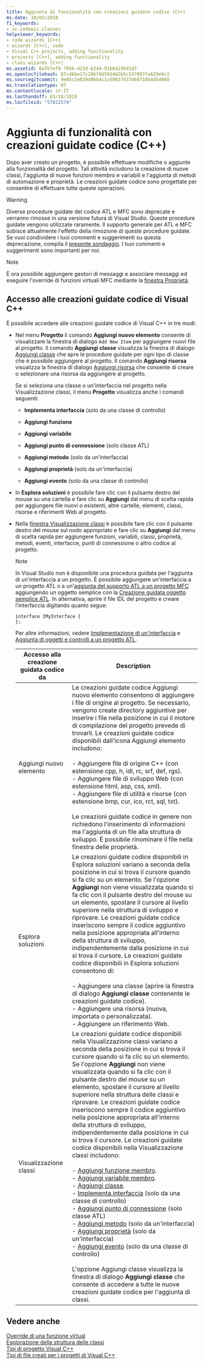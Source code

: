 ```yaml
---
title: Aggiunta di funzionalità con creazioni guidate codice (C++)
ms.date: 10/03/2018
f1_keywords:
- vc.codewiz.classes
helpviewer_keywords:
- code wizards [C++]
- wizards [C++], code
- Visual C++ projects, adding functionality
- projects [C++], adding functionality
- class wizards [C++]
ms.assetid: 6afb7ef9-7056-423d-b244-91bb4236d1d7
ms.openlocfilehash: 87c46be17c20bf9d592dd2b5c537897fa629e9c2
ms.sourcegitcommit: 9e85c2e029d06b4c1c69837437468718b4d54908
ms.translationtype: HT
ms.contentlocale: it-IT
ms.lasthandoff: 03/18/2019
ms.locfileid: "57822574"
---
```

# <a name="adding-functionality-with-code-wizards-c"></a>Aggiunta di funzionalità con creazioni guidate codice (C++)

Dopo aver creato un progetto, è possibile effettuare modifiche o aggiunte alla funzionalità del progetto. Tali attività includono la creazione di nuove classi, l'aggiunta di nuove funzioni membro e variabili e l'aggiunta di metodi di automazione e proprietà. Le creazioni guidate codice sono progettate per consentire di effettuare tutte queste operazioni.

> [!WARNING]
> Diverse procedure guidate del codice ATL e MFC sono deprecate e verranno rimosse in una versione futura di Visual Studio. Queste procedure guidate vengono utilizzate raramente. Il supporto generale per ATL e MFC subisce attualmente l'effetto della rimozione di queste procedure guidate. Se vuoi condividere i tuoi commenti e suggerimenti su questa deprecazione, compila il [presente sondaggio](https://www.surveymonkey.com/r/QDWKKCN). I tuoi commenti e suggerimenti sono importanti per noi.

> [!NOTE]
>  È ora possibile aggiungere gestori di messaggi e associare messaggi ed eseguire l'override di funzioni virtuali MFC mediante la [finestra Proprietà](/visualstudio/ide/reference/properties-window).

## <a name="accessing-visual-c-code-wizards"></a>Accesso alle creazioni guidate codice di Visual C++

È possibile accedere alle creazioni guidate codice di Visual C++ in tre modi:

- Nel menu **Progetto** il comando **Aggiungi nuovo elemento** consente di visualizzare la finestra di dialogo `Add New Item` per aggiungere nuovi file al progetto. Il comando **Aggiungi classe** visualizza la finestra di dialogo [Aggiungi classe](../ide/add-class-dialog-box.md) che apre le procedure guidate per ogni tipo di classe che è possibile aggiungere al progetto. Il comando **Aggiungi risorsa** visualizza la finestra di dialogo [Aggiungi risorsa](../windows/add-resource-dialog-box.md) che consente di creare o selezionare una risorsa da aggiungere al progetto.

   Se si seleziona una classe o un'interfaccia nel progetto nella Visualizzazione classi, il menu **Progetto** visualizza anche i comandi seguenti:

   - **Implementa interfaccia** (solo da una classe di controllo)

   - **Aggiungi funzione**

   - **Aggiungi variabile**

   - **Aggiungi punto di connessione** (solo classe ATL)

   - **Aggiungi metodo** (solo da un'interfaccia)

   - **Aggiungi proprietà** (solo da un'interfaccia)

   - **Aggiungi evento** (solo da una classe di controllo)

- In **Esplora soluzioni** è possibile fare clic con il pulsante destro del mouse su una cartella e fare clic su **Aggiungi** dal menu di scelta rapida per aggiungere file nuovi o esistenti, altre cartelle, elementi, classi, risorse e riferimenti Web al progetto.

- Nella [finestra Visualizzazione classi](/visualstudio/ide/viewing-the-structure-of-code) è possibile fare clic con il pulsante destro del mouse sul nodo appropriato e fare clic su **Aggiungi** dal menu di scelta rapida per aggiungere funzioni, variabili, classi, proprietà, metodi, eventi, interfacce, punti di connessione o altro codice al progetto.

   > [!NOTE]
   > In Visual Studio non è disponibile una procedura guidata per l'aggiunta di un'interfaccia a un progetto. È possibile aggiungere un'interfaccia a un progetto ATL o a un'[aggiunta del supporto ATL a un progetto MFC](../mfc/reference/adding-atl-support-to-your-mfc-project.md) aggiungendo un oggetto semplice con la [Creazione guidata oggetto semplice ATL](../atl/reference/atl-simple-object-wizard.md). In alternativa, aprire il file IDL del progetto e creare l'interfaccia digitando quanto segue:

    ```IDL
    interface IMyInterface {
    };
    ```

   Per altre informazioni, vedere [Implementazione di un'interfaccia](../ide/implementing-an-interface-visual-cpp.md) e [Aggiunta di oggetti e controlli a un progetto ATL](../atl/reference/adding-objects-and-controls-to-an-atl-project.md).

   |Accesso alla creazione guidata codice da|Description|
   |-----------------------------|-----------------|
   |Aggiungi nuovo elemento|Le creazioni guidate codice Aggiungi nuovo elemento consentono di aggiungere i file di origine al progetto. Se necessario, vengono create directory aggiuntive per inserire i file nella posizione in cui il motore di compilazione del progetto prevede di trovarli. Le creazioni guidate codice disponibili dall'icona Aggiungi elemento includono:<br /><br />- Aggiungere file di origine C++ (con estensione cpp, h, idl, rc, srf, def, rgs).<br />- Aggiungere file di sviluppo Web (con estensione html, asp, css, xml).<br />- Aggiungere file di utilità e risorse (con estensione bmp, cur, ico, rct, sql, txt).<br /><br />Le creazioni guidate codice in genere non richiedono l'inserimento di informazioni ma l'aggiunta di un file alla struttura di sviluppo. È possibile rinominare il file nella finestra delle proprietà.|
   |Esplora soluzioni|Le creazioni guidate codice disponibili in Esplora soluzioni variano a seconda della posizione in cui si trova il cursore quando si fa clic su un elemento. Se l'opzione **Aggiungi** non viene visualizzata quando si fa clic con il pulsante destro del mouse su un elemento, spostare il cursore al livello superiore nella struttura di sviluppo e riprovare. Le creazioni guidate codice inseriscono sempre il codice aggiuntivo nella posizione appropriata all'interno della struttura di sviluppo, indipendentemente dalla posizione in cui si trova il cursore. Le creazioni guidate codice disponibili in Esplora soluzioni consentono di:<br /><br />- Aggiungere una classe (aprire la finestra di dialogo **Aggiungi classe** contenente le creazioni guidate codice).<br />- Aggiungere una risorsa (nuova, importata o personalizzata).<br />- Aggiungere un riferimento Web.|
   |Visualizzazione classi|Le creazioni guidate codice disponibili nella Visualizzazione classi variano a seconda della posizione in cui si trova il cursore quando si fa clic su un elemento. Se l'opzione **Aggiungi** non viene visualizzata quando si fa clic con il pulsante destro del mouse su un elemento, spostare il cursore al livello superiore nella struttura delle classi e riprovare. Le creazioni guidate codice inseriscono sempre il codice aggiuntivo nella posizione appropriata all'interno della struttura di sviluppo, indipendentemente dalla posizione in cui si trova il cursore. Le creazioni guidate codice disponibili nella Visualizzazione classi includono:<br /><br />- [Aggiungi funzione membro](../ide/adding-a-member-function-visual-cpp.md).<br />- [Aggiungi variabile membro](../ide/adding-a-member-variable-visual-cpp.md).<br />- [Aggiungi classe](../ide/adding-a-class-visual-cpp.md).<br />- [Implementa interfaccia](../ide/implement-interface-wizard.md) (solo da una classe di controllo)<br />- [Aggiungi punto di connessione](../ide/implement-connection-point-wizard.md) (solo classe ATL)<br />- [Aggiungi metodo](../ide/add-method-wizard.md) (solo da un'interfaccia)<br />- [Aggiungi proprietà](../ide/names-add-property-wizard.md) (solo da un'interfaccia)<br />- [Aggiungi evento](../ide/add-event-wizard.md) (solo da una classe di controllo)<br /><br />L'opzione Aggiungi classe visualizza la finestra di dialogo **Aggiungi classe** che consente di accedere a tutte le nuove creazioni guidate codice per l'aggiunta di classi.|

## <a name="see-also"></a>Vedere anche

[Override di una funzione virtual](../ide/overriding-a-virtual-function-visual-cpp.md)<br>
[Esplorazione della struttura delle classi](../ide/navigating-the-class-structure-visual-cpp.md)<br>
[Tipi di progetto Visual C++](../build/reference/visual-cpp-project-types.md)<br>
[Tipi di file creati per i progetti di Visual C++](../build/reference/file-types-created-for-visual-cpp-projects.md)
